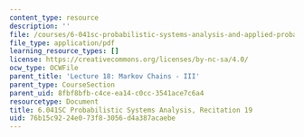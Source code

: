 ```yaml
---
content_type: resource
description: ''
file: /courses/6-041sc-probabilistic-systems-analysis-and-applied-probability-fall-2013/76b15c9224e073f83056d4a387acaebe_MIT6_041SCF13_rec19.pdf
file_type: application/pdf
learning_resource_types: []
license: https://creativecommons.org/licenses/by-nc-sa/4.0/
ocw_type: OCWFile
parent_title: 'Lecture 18: Markov Chains - III'
parent_type: CourseSection
parent_uid: 8fbf8bfb-c4ce-ea14-c0cc-3541ace7c6a4
resourcetype: Document
title: 6.041SC Probabilistic Systems Analysis, Recitation 19
uid: 76b15c92-24e0-73f8-3056-d4a387acaebe
---
```

